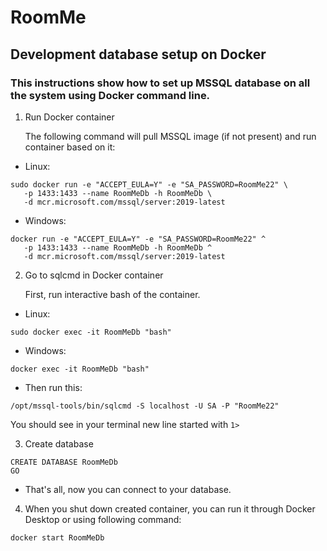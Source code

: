 # RoomMe
## Development database setup on Docker
### This instructions show how to set up MSSQL database on all the system using Docker command line.

1. Run Docker container

   The following command will pull MSSQL image (if not present) and run container based on it:
- Linux:
```
sudo docker run -e "ACCEPT_EULA=Y" -e "SA_PASSWORD=RoomMe22" \
   -p 1433:1433 --name RoomMeDb -h RoomMeDb \
   -d mcr.microsoft.com/mssql/server:2019-latest
```
- Windows:
```
docker run -e "ACCEPT_EULA=Y" -e "SA_PASSWORD=RoomMe22" ^
   -p 1433:1433 --name RoomMeDb -h RoomMeDb ^
   -d mcr.microsoft.com/mssql/server:2019-latest
   ```
2. Go to sqlcmd in Docker container

   First, run interactive bash of the container.
- Linux:
```
sudo docker exec -it RoomMeDb "bash"
```
- Windows:
```
docker exec -it RoomMeDb "bash"
```

- Then run this:
```
/opt/mssql-tools/bin/sqlcmd -S localhost -U SA -P "RoomMe22"
```
   You should see in your terminal new line started with `1>`

3. Create database
```
CREATE DATABASE RoomMeDb
GO
```
- That's all, now you can connect to your database.

4. When you shut down created container, you can run it through Docker Desktop or using following command:
```
docker start RoomMeDb
```

